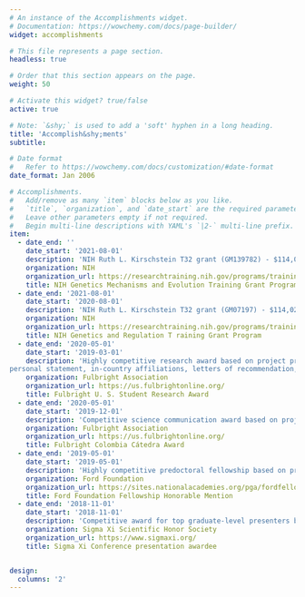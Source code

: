 ```yaml
---
# An instance of the Accomplishments widget.
# Documentation: https://wowchemy.com/docs/page-builder/
widget: accomplishments

# This file represents a page section.
headless: true

# Order that this section appears on the page.
weight: 50

# Activate this widget? true/false
active: true

# Note: `&shy;` is used to add a 'soft' hyphen in a long heading.
title: 'Accomplish&shy;ments'
subtitle:

# Date format
#   Refer to https://wowchemy.com/docs/customization/#date-format
date_format: Jan 2006

# Accomplishments.
#   Add/remove as many `item` blocks below as you like.
#   `title`, `organization`, and `date_start` are the required parameters.
#   Leave other parameters empty if not required.
#   Begin multi-line descriptions with YAML's `|2-` multi-line prefix.
item:
  - date_end: ''
    date_start: '2021-08-01'
    description: 'NIH Ruth L. Kirschstein T32 grant (GM139782) - $114,020'
    organization: NIH
    organization_url: https://researchtraining.nih.gov/programs/training-grants/T32
    title: NIH Genetics Mechanisms and Evolution Training Grant Program
  - date_end: '2021-08-01'
    date_start: '2020-08-01'
    description: 'NIH Ruth L. Kirschstein T32 grant (GM07197) - $114,020'
    organization: NIH
    organization_url: https://researchtraining.nih.gov/programs/training-grants/T32
    title: NIH Genetics and Regulation T raining Grant Program
  - date_end: '2020-05-01'
    date_start: '2019-03-01'
    description: 'Highly competitive research award based on project proposal,
personal statement, in-country affiliations, letters of recommendation, and CV - $7,000'
    organization: Fulbright Association
    organization_url: https://us.fulbrightonline.org/
    title: Fulbright U. S. Student Research Award
  - date_end: '2020-05-01'
    date_start: '2019-12-01'
    description: 'Competitive science communication award based on project proposal - $5,000'
    organization: Fulbright Association
    organization_url: https://us.fulbrightonline.org/
    title: Fulbright Colombia Cátedra Award
  - date_end: '2019-05-01'
    date_start: '2019-05-01'
    description: 'Highly competitive predoctoral fellowship based on project proposal, personal statement, letters of recommendation, and CV'
    organization: Ford Foundation
    organization_url: https://sites.nationalacademies.org/pga/fordfellowships/index.htm
    title: Ford Foundation Fellowship Honorable Mention 
  - date_end: '2018-11-01'
    date_start: '2018-11-01'
    description: 'Competitive award for top graduate-level presenters based on poster presentation - $500'
    organization: Sigma Xi Scientific Honor Society
    organization_url: https://www.sigmaxi.org/
    title: Sigma Xi Conference presentation awardee 


design:
  columns: '2'
---
```

